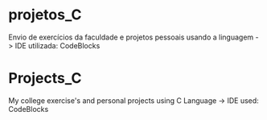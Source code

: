 # projetos_C 
Envio de exercícios da faculdade e projetos pessoais usando a linguagem 
-> IDE utilizada: CodeBlocks
  
# Projects_C
My college exercise's and personal projects using C Language
-> IDE used: CodeBlocks
